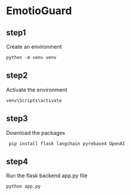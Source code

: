 # EmotioGuard

## step1
Create an environment

```python -m venv venv```

## step2
Activate the environment

``` venv\Scripts\activate ```

## step3
Download the packages

``` pip install flask langchain pyrebase4 OpenAI```

## step4
Run the flask backend app.py file

``` python app.py ```
